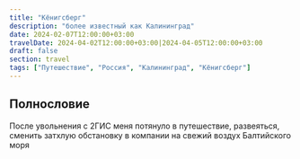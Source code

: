 ```yaml
---
title: "Кёнигсберг"
description: "более известный как Калининград"
date: 2024-02-07T12:00:00+03:00
travelDate: 2024-04-02T12:00:00+03:00|2024-04-05T12:00:00+03:00
draft: false
section: travel
tags: ["Путешествие", "Россия", "Калининград", "Кёнигсберг"]
---
```

## Полнословие
После увольнения с 2ГИС меня потянуло в путешествие, развеяться, сменить затхлую обстановку в компании на свежий воздух Балтийского моря
